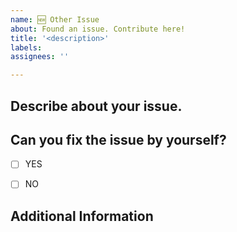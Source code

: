 ```yaml
---
name: 🆕 Other Issue
about: Found an issue. Contribute here!
title: '<description>'
labels: 
assignees: ''

---
```


<!-- Put a 'x' between the box  and avoid spaces to tickmark.
Example: 
- [ x]  WRONG
-  [x ] WRONG
-  [x] CORRECT   
 -->

## Describe about your issue.
<!-- Details about the issue you found out -->

## Can you fix the issue by yourself?

- [ ] YES
- [ ] NO


## Additional Information
<!-- Any additional information that you would like to provide -->